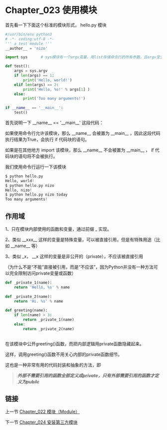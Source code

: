 # Chapter_023 使用模块

首先看一下下面这个标准的模块形式， hello.py 模块

```python
#/usr/bin/env python3
# -*- coding:utf-8 -*-
''' a test module '''
__author__ = 'nizo'

import sys      # sys模块有一个argv变量，用list存储命令行的所有参数，且argv至少有有一个参数，即为该 .py 文件名

def test():
    args = sys.argv
    if len(args) == 1:
        print('Hello, world!')
    elif len(args) == 2:
        print('Hello, %s!' % args[1] )
    else:
        print('Too many arguments!')
        
if __name__ == '__main__':
    test()
```

首先说明一下 \_\_name\_\_ == '\_\_main\_\_' 这段代码：

如果使用命令行允许该模块，那么 \_\_name\_\_ 会被置为 \_\_main\_\_ ，因此这段代码执行结果为True，会执行 if 代码块的语句。

如果是在其他地方 import 该模块，那么 \_\_name\_\_ 不会被置为 \_\_main\_\_ ， if 代码块的语句将不会被执行。

我们使用命令行运行一下该模块

```python
$ python hello.py
Hello, world!
$ python hello.py nizo
Hello, nizo!
$ python hello.py nizo today
Too many arguments!
```


## 作用域

1、只在模块内部使用的函数和变量，通过前缀 \_ 实现。

2、类似 \_\_xxx\_\_  这样的变量是特殊变量，可以被直接引用，但是有特殊用途（比如 \_\_name\_\_ 等）

3、类似 \_x， \_\_x 这样的变量是非公开的（private），不应该被直接引用

（为什么不是“不能”直接被引用，而是“不应该”，因为Python并没有一种方法可以完全限制访问private变量或函数）

```python
def _private_1(name):
    return 'Hello, %s' % name
    
def _private_2(name):
    return 'Hi. %s' % name
    
def greeting(name):
    if len(name) > 3:
        return _private_1(name)
    else:
        return _private_2(name)
        
```

在该模块中公开greeting()函数，而把内部逻辑用private函数隐藏起来。

这样，调用greeting()函数不用关心内部的private函数细节。

这也是一种非常有用的代码封装和抽象的方法，即

> ***外部不需要引用的函数全部定义成private，只有外部需要引用的函数才定义为pubilc***


## 链接

上一节 [Chapter_022 模块（Module）](https://github.com/nizo2010/Study_Python_lxf/blob/master/Chapter_022.md "Chapter_022 模块（Module）")

下一节 [Chapter_024 安装第三方模块](https://github.com/nizo2010/Study_Python_lxf/blob/master/Chapter_024.md "Chapter_024 安装第三方模块")
